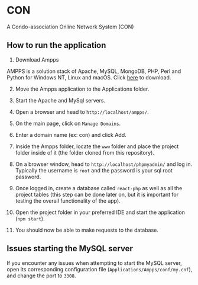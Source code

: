 # CON
A Condo-association Online Network System (CON)

## How to run the application

1. Download Ampps

AMPPS is a solution stack of Apache, MySQL, MongoDB, PHP, Perl and Python for Windows NT, Linux and macOS. Click [here](https://ampps.com/downloads) to download.

2. Move the Ampps application to the Applications folder.

3. Start the Apache and MySql servers.

4. Open a browser and head to ```http://localhost/ampps/```.

5. On the main page, click on ```Manage Domains```.

6. Enter a domain name (ex: con) and click Add.

7. Inside the Ampps folder, locate the ```www``` folder and place the project folder inside of it (the folder cloned from this repository).

8. On a browser window, head to ```http://localhost/phpmyadmin/``` and log in. Typically the username is ```root``` and the password is your sql root password.

9. Once logged in, create a database called ```react-php``` as well as all the project tables (this step can be done later on, but it is important for testing the overall functionality of the app).

10. Open the project folder in your preferred IDE and start the application (```npm start```).

11. You should now be able to make requests to the database.

## Issues starting the MySQL server

If you encounter any issues when attempting to start the MySQL server, open its corresponding configuration file (```Applications/Ampps/conf/my.cnf```), and change the port to ```3308```.